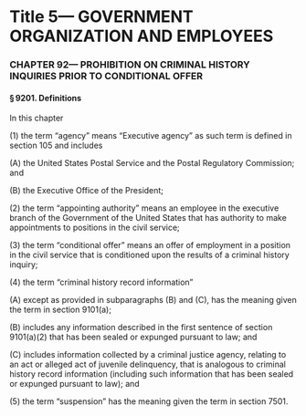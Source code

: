 
# Title 5— GOVERNMENT ORGANIZATION AND EMPLOYEES
### CHAPTER 92— PROHIBITION ON CRIMINAL HISTORY INQUIRIES PRIOR TO CONDITIONAL OFFER
#### § 9201. Definitions

In this chapter

(1) the term “agency” means “Executive agency” as such term is defined in section 105 and includes

(A) the United States Postal Service and the Postal Regulatory Commission; and

(B) the Executive Office of the President;

(2) the term “appointing authority” means an employee in the executive branch of the Government of the United States that has authority to make appointments to positions in the civil service;

(3) the term “conditional offer” means an offer of employment in a position in the civil service that is conditioned upon the results of a criminal history inquiry;

(4) the term “criminal history record information”

(A) except as provided in subparagraphs (B) and (C), has the meaning given the term in section 9101(a);

(B) includes any information described in the first sentence of section 9101(a)(2) that has been sealed or expunged pursuant to law; and

(C) includes information collected by a criminal justice agency, relating to an act or alleged act of juvenile delinquency, that is analogous to criminal history record information (including such information that has been sealed or expunged pursuant to law); and

(5) the term “suspension” has the meaning given the term in section 7501.

